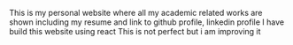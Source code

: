 This is my personal website where all my academic related works are shown
including my resume and link to github profile, linkedin profile
I have build this website using react
This is not perfect but i am improving it
